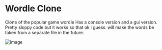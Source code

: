 # Wordle Clone
 Clone of the popular game wordle
 Has a console version and a gui version.
 Pretty sloppy code but it works so that ok i guess. 
 will make the words be taken from a separate file in the future.
 
![image](https://uploadi.ng/NA9Y8d8V)

